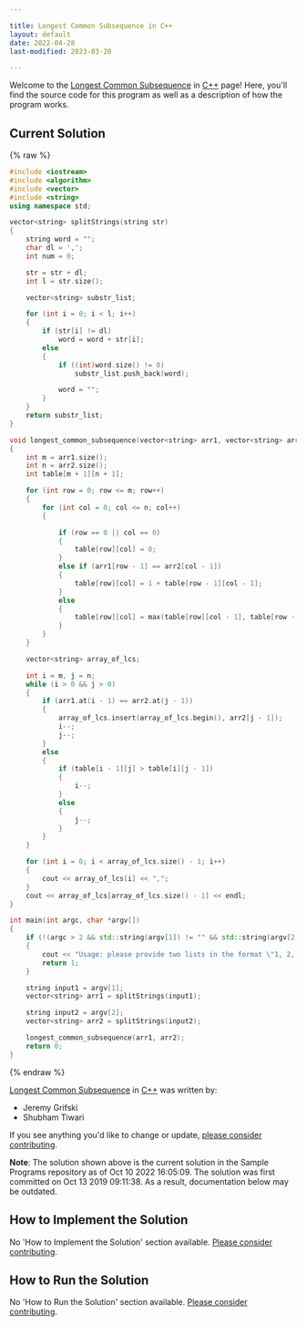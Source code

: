 ```yaml
---

title: Longest Common Subsequence in C++
layout: default
date: 2022-04-28
last-modified: 2023-03-20

---
```


Welcome to the [Longest Common Subsequence](https://sampleprograms.io/projects/longest-common-subsequence) in [C++](https://sampleprograms.io/languages/c-plus-plus) page! Here, you'll find the source code for this program as well as a description of how the program works.

## Current Solution

{% raw %}

```c++
#include <iostream>
#include <algorithm>
#include <vector>
#include <string>
using namespace std;

vector<string> splitStrings(string str)
{
	string word = "";
	char dl = ',';
	int num = 0;

	str = str + dl;
	int l = str.size();

	vector<string> substr_list;

	for (int i = 0; i < l; i++)
	{
		if (str[i] != dl)
			word = word + str[i];
		else
		{
			if ((int)word.size() != 0)
				substr_list.push_back(word);

			word = "";
		}
	}
	return substr_list;
}

void longest_common_subsequence(vector<string> arr1, vector<string> arr2)
{
	int m = arr1.size();
	int n = arr2.size();
	int table[m + 1][n + 1];

	for (int row = 0; row <= m; row++)
	{
		for (int col = 0; col <= n; col++)
		{

			if (row == 0 || col == 0)
			{
				table[row][col] = 0;
			}
			else if (arr1[row - 1] == arr2[col - 1])
			{
				table[row][col] = 1 + table[row - 1][col - 1];
			}
			else
			{
				table[row][col] = max(table[row][col - 1], table[row - 1][col]);
			}
		}
	}

	vector<string> array_of_lcs;

	int i = m, j = n;
	while (i > 0 && j > 0)
	{
		if (arr1.at(i - 1) == arr2.at(j - 1))
		{
			array_of_lcs.insert(array_of_lcs.begin(), arr2[j - 1]);
			i--;
			j--;
		}
		else
		{
			if (table[i - 1][j] > table[i][j - 1])
			{
				i--;
			}
			else
			{
				j--;
			}
		}
	}

	for (int i = 0; i < array_of_lcs.size() - 1; i++)
	{
		cout << array_of_lcs[i] << ",";
	}
	cout << array_of_lcs[array_of_lcs.size() - 1] << endl;
}

int main(int argc, char *argv[])
{
	if (!(argc > 2 && std::string(argv[1]) != "" && std::string(argv[2]) != ""))
	{
		cout << "Usage: please provide two lists in the format \"1, 2, 3, 4, 5\"" << endl;
		return 1;
	}

	string input1 = argv[1];
	vector<string> arr1 = splitStrings(input1);

	string input2 = argv[2];
	vector<string> arr2 = splitStrings(input2);

	longest_common_subsequence(arr1, arr2);
	return 0;
}
```

{% endraw %}

[Longest Common Subsequence](https://sampleprograms.io/projects/longest-common-subsequence) in [C++](https://sampleprograms.io/languages/c-plus-plus) was written by:

- Jeremy Grifski
- Shubham Tiwari

If you see anything you'd like to change or update, [please consider contributing](https://github.com/TheRenegadeCoder/sample-programs).

**Note**: The solution shown above is the current solution in the Sample Programs repository as of Oct 10 2022 16:05:09. The solution was first committed on Oct 13 2019 09:11:38. As a result, documentation below may be outdated.

## How to Implement the Solution

No 'How to Implement the Solution' section available. [Please consider contributing](https://github.com/TheRenegadeCoder/sample-programs-website).

## How to Run the Solution

No 'How to Run the Solution' section available. [Please consider contributing](https://github.com/TheRenegadeCoder/sample-programs-website).